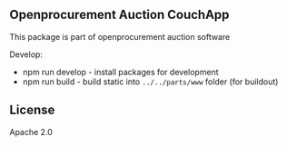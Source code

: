 ## Openprocurement Auction CouchApp

This package is part of openprocurement auction software

Develop:

* npm run develop - install packages for development
* npm run build - build static into `../../parts/www` folder (for buildout)

## License

Apache 2.0
